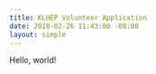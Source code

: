 ```yaml
---
title: KLHEP Volunteer Application
date: 2018-02-26 11:43:00 -08:00
layout: simple
---
```


Hello, world!
